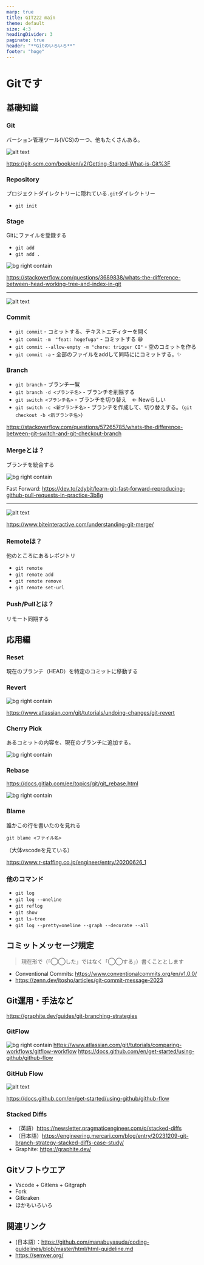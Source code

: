 ```yaml
---
marp: true
title: GIT222 main
theme: default
size: 4:3
headingDivider: 3
paginate: true
header: "**Gitのいろいろ**"
footer: "hoge"
---
```

<!-- 
_header: ""
_footer: ""
_paginate: false
-->

# Gitです

## 基礎知識

### Git

バーション管理ツール(VCS)の一つ、他もたくさんある。

![alt text](image-1.png)

https://git-scm.com/book/en/v2/Getting-Started-What-is-Git%3F

### Repository

プロジェクトダイレクトリーに隠れている`.git`ダイレクトリー

- `git init` 


### Stage

Gitにファイルを登録する

- `git add`
- `git add .`

![bg right contain](image.png)

https://stackoverflow.com/questions/3689838/whats-the-difference-between-head-working-tree-and-index-in-git

---

![alt text](image-10.png)

### Commit

- `git commit` - コミットする、テキストエディターを開く
- `git commit -m　"feat: hogefuga"` - コミットする :smile:
- `git commit --allow-empty -m "chore: trigger CI"` - 空のコミットを作る
- `git commit -a` - 全部のファイルをaddして同時ににコミットする。:sparkles:



### Branch

- `git branch` - ブランチ一覧
- `git branch -d <ブランチ名>` - ブランチを削除する
- `git switch <ブランチ名>` - ブランチを切り替え　<- Newらしい
- `git switch -c <新ブランチ名>` - ブランチを作成して、切り替えする。（`git checkout -b <新ブランチ名>`）

https://stackoverflow.com/questions/57265785/whats-the-difference-between-git-switch-and-git-checkout-branch



### Mergeとは？

ブランチを統合する

![bg right contain](image-4.png)

Fast Forward: https://dev.to/zdybit/learn-git-fast-forward-reproducing-github-pull-requests-in-practice-3b8g


---

![alt text](image-3.png)

https://www.biteinteractive.com/understanding-git-merge/



### Remoteは？

他のところにあるレポジトリ

- `git remote`
- `git remote add`
- `git remote remove`
- `git remote set-url`




### Push/Pullとは？

リモート同期する


## 応用編



### Reset

現在のブランチ（HEAD）を特定のコミットに移動する



### Revert

![bg right contain](image-6.png)

https://www.atlassian.com/git/tutorials/undoing-changes/git-revert



### Cherry Pick

あるコミットの内容を、現在のブランチに追加する。

![bg right contain](image-7.png)

### Rebase

https://docs.gitlab.com/ee/topics/git/git_rebase.html

![bg right contain](image-2.png)

### Blame

誰かこの行を書いたのを見れる

`git blame <ファイル名>`

（大体vscodeを見ている）

https://www.r-staffing.co.jp/engineer/entry/20200626_1

### 他のコマンド

- `git log`
- `git log --oneline`
- `git reflog`
- `git show`
- `git ls-tree`
- `git log --pretty=oneline --graph --decorate --all`

## コミットメッセージ規定

> 現在形で（「◯◯した」ではなく「◯◯する」）書くこととします

- Conventional Commits: https://www.conventionalcommits.org/en/v1.0.0/
- https://zenn.dev/itosho/articles/git-commit-message-2023



## Git運用・手法など

https://graphite.dev/guides/git-branching-strategies

### GitFlow

![bg right contain](image-8.png)
https://www.atlassian.com/git/tutorials/comparing-workflows/gitflow-workflow
https://docs.github.com/en/get-started/using-github/github-flow



### GitHub Flow

![alt text](image-9.png)

https://docs.github.com/en/get-started/using-github/github-flow


### Stacked Diffs

- （英語）https://newsletter.pragmaticengineer.com/p/stacked-diffs
- （日本語）https://engineering.mercari.com/blog/entry/20231209-git-branch-strategy-stacked-diffs-case-study/
- Graphite: https://graphite.dev/



## Gitソフトウエア

- Vscode + Gitlens + Gitgraph
- Fork
- Gitkraken
- ほかもいろいろ



## 関連リンク

- (日本語）：https://github.com/manabuyasuda/coding-guidelines/blob/master/html/html-guideline.md
- https://semver.org/


